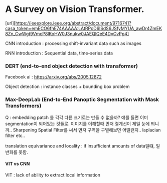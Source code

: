# A Survey on Vision Transformer.

[url][https://ieeexplore.ieee.org/abstract/document/9716741?casa_token=emECO6fhE74AAAAA:LAtRPoD6lSdS6JSfyMYUA_awDr4ZmEK8Zn_CwWgt9VmcP8lKoHW0J3nukw0JAEQlQeE4DvCvPp4]

CNN introduction : processing shift-invariant data such as images

RNN introduction : Sequential data, time-series data

### DERT (end-to-end object detection with transformer)

Facebook ai : https://arxiv.org/abs/2005.12872

Object detection : instance classes + bounding box problem

###  Max-DeepLab (End-to-End Panoptic Segmentation with Mask Transformers)

Q : embedding patch 를 각각 다른 크기로는 만들 수 없을까? 얘를 들면 이미 segmentation이 되어있는 것들로. 이미지를 이해할때 먼저 결계선이 제일 눈에 띄니까..
Sharpening Spatial Filter를 써서 먼저 구역을 구별해보면 어떨런지..
laplacian filter etc..


<!--computational graphs used : 현재 있느 데이터를 그래프로 표현해야한다. 

static 하게 그래프를 그리다. 실행 시점에서 그래프가 그려지는것. 

pytorch ; 실행시점에서 그래프가 그려짐 (dynamic computational graph, DCG)
실행을 하면서 그래프를 생성하는 방식


텐서프로우 : 그래프를 먼저 정의하는 코드 작성 -> 실행 시점에서 데이터를 feed
데이터를 넣어주고 코드를 작성 
-->

translation equivariance and locality : if insufficient amounts of data일떄, 일반화를 못함.

#### VIT vs CNN

VIT : lack of ability to extract local information




